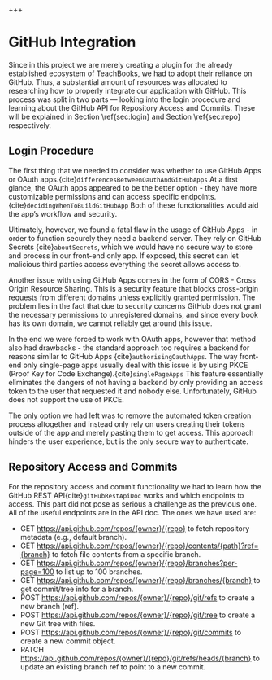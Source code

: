 +++
# GitHub Integration

Since in this project we are merely creating a plugin for the already established ecosystem of TeachBooks, we had to adopt their reliance on GitHub. Thus, a substantial amount of resources was allocated to researching how to properly integrate our application with GitHub. This process was split in two parts — looking into the login procedure and learning about the GitHub API for Repository Access and Commits. These will be explained in Section \ref{sec:login} and Section \ref{sec:repo} respectively.

## Login Procedure

The first thing that we needed to consider was whether to use  GitHub Apps or OAuth apps.{cite}`differencesBetweenOauthAndGitHubApps` At a first glance, the OAuth apps appeared to be the better option - they have more customizable permissions and can access specific endpoints.{cite}`decidingWhenToBuildGitHubApp` Both of these functionalities would aid the app’s workflow and security.&#x20;

Ultimately, however, we found a fatal flaw in the usage of GitHub Apps - in order to function securely they need a backend server. They rely on GitHub Secrets {cite}`aboutSecrets`, which we would have no secure way to store and process in our front-end only app. If exposed, this secret can let malicious third parties access everything the secret allows access to.&#x20;

Another issue with using GitHub Apps comes in the form of CORS - Cross Origin Resource Sharing. This is a security feature that blocks cross-origin requests from different domains unless  explicitly granted permission. The problem lies in the fact that due to security concerns GitHub does not grant the necessary permissions to unregistered domains, and since every book has its own domain, we cannot reliably get around this issue.&#x20;

In the end we were forced to work with OAuth apps, however that method also had drawbacks - the standard approach too requires a backend for reasons similar to GitHub Apps {cite}`authorisingOauthApps`. The way front-end only single-page apps usually deal with this issue is by using PKCE (Proof Key for Code Exchange).{cite}`singlePageApps` This feature essentially eliminates the dangers of not having a backend by only providing an access token to the user that requested it and nobody else. Unfortunately, GitHub does not support the use of  PKCE.

The only option we had left was to remove the automated token creation process altogether and instead only rely on users creating their tokens outside of the app and merely pasting them to get access. This approach hinders the user experience, but is the only secure way to authenticate.

## Repository Access and Commits

For the repository access and commit functionality we had to learn how the GitHub REST API{cite}`gitHubRestApiDoc` works and which endpoints to access. This part did not pose as serious a challenge as the previous one. All of the useful endpoints are in the API doc. The ones we have used are:

*   GET https://api.github.com/repos/{owner}/{repo} to fetch repository metadata (e.g., default branch).
*   GET https://api.github.com/repos/{owner}/{repo}/contents/{path}?ref={branch} to fetch file contents from a specific branch.
*   GET https://api.github.com/repos/{owner}/{repo}/branches?per-page=100 to list up to 100 branches.
*   GET https://api.github.com/repos/{owner}/{repo}/branches/{branch} to get commit/tree info for a branch.
*   POST https://api.github.com/repos/{owner}/{repo}/git/refs to create a new branch (ref).
*   POST https://api.github.com/repos/{owner}/{repo}/git/tree to create a new Git tree with files.
*   POST https://api.github.com/repos/{owner}/{repo}/git/commits to create a new commit object.
*   PATCH https://api.github.com/repos/{owner}/{repo}/git/refs/heads/{branch} to update an existing branch ref to point to a new commit.